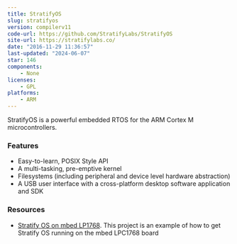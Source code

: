 ```yaml
---
title: StratifyOS
slug: stratifyos
version: compilerv11
code-url: https://github.com/StratifyLabs/StratifyOS
site-url: https://stratifylabs.co/
date: "2016-11-29 11:36:57"
last-updated: "2024-06-07"
star: 146
components:
    - None
licenses:
    - GPL
platforms:
    - ARM
---
```

StratifyOS is a powerful embedded RTOS for the ARM Cortex M microcontrollers.

<!--more-->

### Features

- Easy-to-learn, POSIX Style API
- A multi-tasking, pre-emptive kernel
- Filesystems (including peripheral and device level hardware abstraction)
- A USB user interface with a cross-platform desktop software application and SDK

### Resources

- [Stratify OS on mbed LP1768](https://www.hackster.io/tgil/stratity-os-running-on-mbed-lpc1768-1679d7). This project is an example of how to get Stratify OS running on the mbed LPC1768 board

<!--github-projects-->
